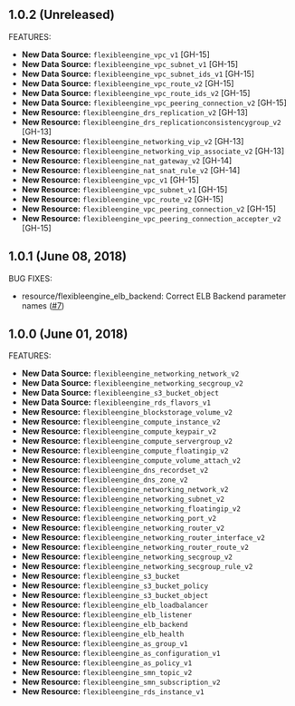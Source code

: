 ## 1.0.2 (Unreleased)

FEATURES:

* **New Data Source:** `flexibleengine_vpc_v1` [GH-15]
* **New Data Source:** `flexibleengine_vpc_subnet_v1` [GH-15]
* **New Data Source:** `flexibleengine_vpc_subnet_ids_v1` [GH-15]
* **New Data Source:** `flexibleengine_vpc_route_v2` [GH-15]
* **New Data Source:** `flexibleengine_vpc_route_ids_v2` [GH-15]
* **New Data Source:** `flexibleengine_vpc_peering_connection_v2` [GH-15]
* **New Resource:** `flexibleengine_drs_replication_v2` [GH-13]
* **New Resource:** `flexibleengine_drs_replicationconsistencygroup_v2` [GH-13]
* **New Resource:** `flexibleengine_networking_vip_v2` [GH-13]
* **New Resource:** `flexibleengine_networking_vip_associate_v2` [GH-13]
* **New Resource:** `flexibleengine_nat_gateway_v2` [GH-14]
* **New Resource:** `flexibleengine_nat_snat_rule_v2` [GH-14]
* **New Resource:** `flexibleengine_vpc_v1` [GH-15]
* **New Resource:** `flexibleengine_vpc_subnet_v1` [GH-15]
* **New Resource:** `flexibleengine_vpc_route_v2` [GH-15]
* **New Resource:** `flexibleengine_vpc_peering_connection_v2` [GH-15]
* **New Resource:** `flexibleengine_vpc_peering_connection_accepter_v2` [GH-15]

## 1.0.1 (June 08, 2018)

BUG FIXES:

* resource/flexibleengine_elb_backend: Correct ELB Backend parameter names ([#7](https://github.com/terraform-providers/terraform-provider-flexibleengine/issues/7))

## 1.0.0 (June 01, 2018)

FEATURES:

* **New Data Source:** `flexibleengine_networking_network_v2`
* **New Data Source:** `flexibleengine_networking_secgroup_v2`
* **New Data Source:** `flexibleengine_s3_bucket_object`
* **New Data Source:** `flexibleengine_rds_flavors_v1`
* **New Resource:** `flexibleengine_blockstorage_volume_v2`
* **New Resource:** `flexibleengine_compute_instance_v2`
* **New Resource:** `flexibleengine_compute_keypair_v2`
* **New Resource:** `flexibleengine_compute_servergroup_v2`
* **New Resource:** `flexibleengine_compute_floatingip_v2`
* **New Resource:** `flexibleengine_compute_volume_attach_v2`
* **New Resource:** `flexibleengine_dns_recordset_v2`
* **New Resource:** `flexibleengine_dns_zone_v2`
* **New Resource:** `flexibleengine_networking_network_v2`
* **New Resource:** `flexibleengine_networking_subnet_v2`
* **New Resource:** `flexibleengine_networking_floatingip_v2`
* **New Resource:** `flexibleengine_networking_port_v2`
* **New Resource:** `flexibleengine_networking_router_v2`
* **New Resource:** `flexibleengine_networking_router_interface_v2`
* **New Resource:** `flexibleengine_networking_router_route_v2`
* **New Resource:** `flexibleengine_networking_secgroup_v2`
* **New Resource:** `flexibleengine_networking_secgroup_rule_v2`
* **New Resource:** `flexibleengine_s3_bucket`
* **New Resource:** `flexibleengine_s3_bucket_policy`
* **New Resource:** `flexibleengine_s3_bucket_object`
* **New Resource:** `flexibleengine_elb_loadbalancer`
* **New Resource:** `flexibleengine_elb_listener`
* **New Resource:** `flexibleengine_elb_backend`
* **New Resource:** `flexibleengine_elb_health`
* **New Resource:** `flexibleengine_as_group_v1`
* **New Resource:** `flexibleengine_as_configuration_v1`
* **New Resource:** `flexibleengine_as_policy_v1`
* **New Resource:** `flexibleengine_smn_topic_v2`
* **New Resource:** `flexibleengine_smn_subscription_v2`
* **New Resource:** `flexibleengine_rds_instance_v1`

